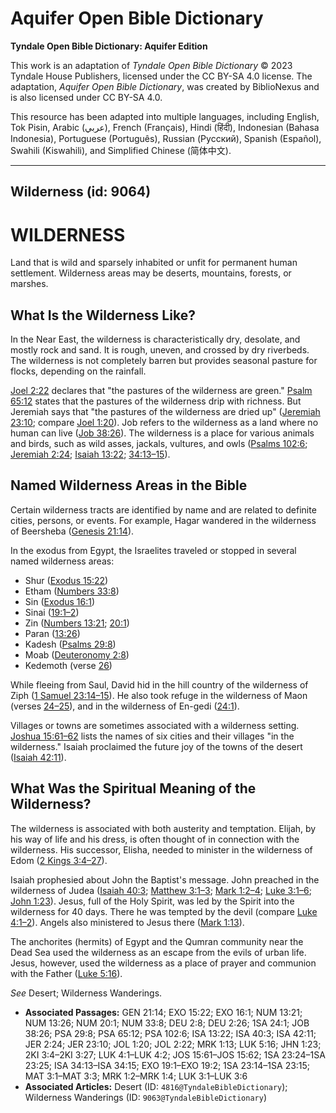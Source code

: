 # Aquifer Open Bible Dictionary

**Tyndale Open Bible Dictionary: Aquifer Edition**

This work is an adaptation of *Tyndale Open Bible Dictionary* © 2023 Tyndale House Publishers, licensed under the CC BY\-SA 4\.0 license. The adaptation, *Aquifer Open Bible Dictionary*, was created by BiblioNexus and is also licensed under CC BY\-SA 4\.0\.

This resource has been adapted into multiple languages, including English, Tok Pisin, Arabic (عربي), French (Français), Hindi (हिंदी), Indonesian (Bahasa Indonesia), Portuguese (Português), Russian (Русский), Spanish (Español), Swahili (Kiswahili), and Simplified Chinese (简体中文).



--------------------------------

## Wilderness (id: 9064)

WILDERNESS
==========

Land that is wild and sparsely inhabited or unfit for permanent human settlement. Wilderness areas may be deserts, mountains, forests, or marshes.

What Is the Wilderness Like?
----------------------------

In the Near East, the wilderness is characteristically dry, desolate, and mostly rock and sand. It is rough, uneven, and crossed by dry riverbeds. The wilderness is not completely barren but provides seasonal pasture for flocks, depending on the rainfall.

[Joel 2:22](https://ref.ly/Joel2:22) declares that "the pastures of the wilderness are green." [Psalm 65:12](https://ref.ly/Ps65:12) states that the pastures of the wilderness drip with richness. But Jeremiah says that "the pastures of the wilderness are dried up" ([Jeremiah 23:10](https://ref.ly/Jer23:10); compare [Joel 1:20](https://ref.ly/Joel1:20)). Job refers to the wilderness as a land where no human can live ([Job 38:26](https://ref.ly/Job38:26)). The wilderness is a place for various animals and birds, such as wild asses, jackals, vultures, and owls ([Psalms 102:6](https://ref.ly/Ps102:6); [Jeremiah 2:24](https://ref.ly/Jer2:24); [Isaiah 13:22](https://ref.ly/Isa13:22); [34:13–15](https://ref.ly/Isa34:13-Isa34:15)).

Named Wilderness Areas in the Bible
-----------------------------------

Certain wilderness tracts are identified by name and are related to definite cities, persons, or events. For example, Hagar wandered in the wilderness of Beersheba ([Genesis 21:14](https://ref.ly/Gen21:14)).

In the exodus from Egypt, the Israelites traveled or stopped in several named wilderness areas: 

* Shur ([Exodus 15:22](https://ref.ly/Exod15:22))
* Etham ([Numbers 33:8](https://ref.ly/Num33:8))
* Sin ([Exodus 16:1](https://ref.ly/Exod16:1))
* Sinai ([19:1–2](https://ref.ly/Exod19:1-Exod19:2))
* Zin ([Numbers 13:21](https://ref.ly/Num13:21); [20:1](https://ref.ly/Num20:1))
* Paran ([13:26](https://ref.ly/Num13:26))
* Kadesh ([Psalms 29:8](https://ref.ly/Ps29:8))
* Moab ([Deuteronomy 2:8](https://ref.ly/Deut2:8))
* Kedemoth (verse [26](https://ref.ly/Deut2:26))

While fleeing from Saul, David hid in the hill country of the wilderness of Ziph ([1 Samuel 23:14–15](https://ref.ly/1Sam23:14-1Sam23:15)). He also took refuge in the wilderness of Maon (verses [24–25](https://ref.ly/1Sam23:24-1Sam23:25)), and in the wilderness of En\-gedi ([24:1](https://ref.ly/1Sam24:1)).

Villages or towns are sometimes associated with a wilderness setting. [Joshua 15:61–62](https://ref.ly/Josh15:61-Josh15:62) lists the names of six cities and their villages "in the wilderness." Isaiah proclaimed the future joy of the towns of the desert ([Isaiah 42:11](https://ref.ly/Isa42:11)).

What Was the Spiritual Meaning of the Wilderness?
-------------------------------------------------

The wilderness is associated with both austerity and temptation. Elijah, by his way of life and his dress, is often thought of in connection with the wilderness. His successor, Elisha, needed to minister in the wilderness of Edom ([2 Kings 3:4–27](https://ref.ly/2Kgs3:4-2Kgs3:27)).

Isaiah prophesied about John the Baptist's message. John preached in the wilderness of Judea ([Isaiah 40:3](https://ref.ly/Isa40:3); [Matthew 3:1–3](https://ref.ly/Matt3:1-Matt3:3); [Mark 1:2–4](https://ref.ly/Mark1:2-Mark1:4); [Luke 3:1–6](https://ref.ly/Luke3:1-Luke3:6); [John 1:23](https://ref.ly/John1:23)). Jesus, full of the Holy Spirit, was led by the Spirit into the wilderness for 40 days. There he was tempted by the devil (compare [Luke 4:1–2](https://ref.ly/Luke4:1-Luke4:2)). Angels also ministered to Jesus there ([Mark 1:13](https://ref.ly/Mark1:13)). 

The anchorites (hermits) of Egypt and the Qumran community near the Dead Sea used the wilderness as an escape from the evils of urban life. Jesus, however, used the wilderness as a place of prayer and communion with the Father ([Luke 5:16](https://ref.ly/Luke5:16)).

*See* Desert; Wilderness Wanderings.

* **Associated Passages:** GEN 21:14; EXO 15:22; EXO 16:1; NUM 13:21; NUM 13:26; NUM 20:1; NUM 33:8; DEU 2:8; DEU 2:26; 1SA 24:1; JOB 38:26; PSA 29:8; PSA 65:12; PSA 102:6; ISA 13:22; ISA 40:3; ISA 42:11; JER 2:24; JER 23:10; JOL 1:20; JOL 2:22; MRK 1:13; LUK 5:16; JHN 1:23; 2KI 3:4–2KI 3:27; LUK 4:1–LUK 4:2; JOS 15:61–JOS 15:62; 1SA 23:24–1SA 23:25; ISA 34:13–ISA 34:15; EXO 19:1–EXO 19:2; 1SA 23:14–1SA 23:15; MAT 3:1–MAT 3:3; MRK 1:2–MRK 1:4; LUK 3:1–LUK 3:6
* **Associated Articles:** Desert (ID: `4816@TyndaleBibleDictionary`); Wilderness Wanderings (ID: `9063@TyndaleBibleDictionary`)

